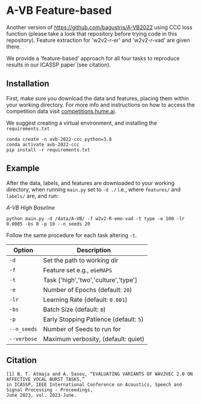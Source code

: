 
# A-VB Feature-based
Another version of https://github.com/bagustris/A-VB2022 using CCC loss function (please take a look that repository before trying code in this repository).
Feature extraction for 'w2v2-r-er' and 'w2v2-r-vad' are given there.

We provide a 'feature-based' approach for all four tasks to reproduce results in our ICASSP paper (see citation). 

## Installation

First, make sure you download the data and features, placing them within your working directory. For more info and instructions on how to access the competition data visit [competitions.hume.ai](http://www.competitions.hume.ai). 

We suggest creating a virtual environment, and installing the `requirements.txt`

```
conda create -n avb-2022-ccc python=3.8
conda activate avb-2022-ccc
pip install -r requirements.txt
```

## Example

After the data, labels, and features are downloaded to your working directory, when running `main.py` set to `-d ./` i.e., where `features/` and `labels/` are, and run: 

_A-VB High Baseline_

```
python main.py -d /data/A-VB/ -f w2v2-R-emo-vad -t type -e 100 -lr 0.0005 -bs 8 -p 10 --n_seeds 20
```

Follow the same procedure for each task altering `-t`. 


| Option         | Description                                  |
| -------------- | -------------------------------------------- |
| `-d`           | Set the path to working dir                  |
| `-f`           | Feature set e.g., `eGeMAPS`                  |
| `-t`           | Task ['high','two','culture','type']         |
| `-e`           | Number of Epochs (default: `20`)             |
| `-lr`          | Learning Rate  (default: `0.001`)            |
| `-bs`          | Batch Size  (default: `8`)                   |
| `-p`           | Early Stopping Patience (default: `5`)       |
| `--n_seeds`    | Number of Seeds to run for                   |
| `--verbose`    | Maximum verbosity, (default: quiet)          |


## Citation

```
[1] B. T. Atmaja and A. Sasou, “EVALUATING VARIANTS OF WAV2VEC 2.0 ON AFFECTIVE VOCAL BURST TASKS,” 
in ICASSP, IEEE International Conference on Acoustics, Speech and Signal Processing - Proceedings, 
June 2023, vol. 2023-June.
```


